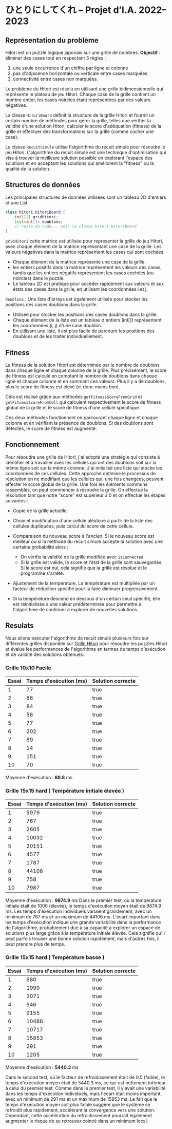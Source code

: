 # ひとりにしてくれ – Projet d’I.A. 2022–2023

## Représentation du problème
Hitori est un puzzle logique japonais sur une grille de nombres. **Objectif** : éliminer des cases tout en respectant 3 règles :
1) une seule occurrence d'un chiffre par ligne et colonne
2) pas d'adjacence horizontale ou verticale entre cases marquées
3) connectivité entre cases non marquées.

Le problème du Hitori est résolu en utilisant une grille bidimensionnelle qui représente le plateau de jeu Hitori. Chaque case de la grille contient un nombre entier, les cases noircies étant représentées par des valeurs négatives.

La classe `HitoriBoard` définit la structure de la grille Hitori et fournit un certain nombre de méthodes pour gérer la grille, telles que vérifier la validité d'une solution Hitori, calculer le score d'adéquation (fitness) de la grille et effectuer des transformations sur la grille (comme cocher une case).

La classe `RecuitSimule` utilise l'algorithme du recuit simulé pour résoudre le jeu Hitori. L'algorithme du recuit simulé est une technique d'optimisation qui vise à trouver la meilleure solution possible en explorant l'espace des solutions et en acceptant les solutions qui améliorent la "fitness" ou la qualité de la solution.
## Structures de données
Les principales structures de données utilisées sont un tableau 2D d'entiers et une List
```java
class hitori.HitoriBoard {
    int[][] gridHitori;
    List<int[]> doublons;
    // reste du code... voir la classe hitori.HitoriBoard
}
```
`gridHitori` cette matrice est utilisée pour représenter la grille de jeu Hitori, avec chaque élément de la matrice représentant une case de la grille. Les valeurs négatives dans la matrice représentent les cases qui sont cochées.
- Chaque élément de la matrice représente une case de la grille.
- les entiers positifs dans la matrice représentent les valeurs des cases, tandis que les entiers négatifs représentent les cases cochées (ou noircies) dans le puzzle.
- Le tableau 2D est pratique pour accéder rapidement aux valeurs et aux états des cases dans la grille, en utilisant les coordonnées i et j.

`doublons` : Une liste d'arrays est également utilisée pour stocker les positions des cases doublons dans la grille.
- Utilisée pour stocker les positions des cases doublons dans la grille.
- Chaque élément de la liste est un tableau d'entiers (int[]) représentant les coordonnées (i, j) d'une case doublon.
- En utilisant une liste, il est plus facile de parcourir les positions des doublons et de les traiter individuellement.



## Fitness
La fitness de la solution Hitori est déterminée par le nombre de doublons dans chaque ligne et chaque colonne de la grille. Plus précisément, le score de fitness est calculé en comptant le nombre de doublons dans chaque ligne et chaque colonne et en sommant ces valeurs. Plus il y a de doublons, plus le score de fitness est élevé (et donc moins bon).

Cela est réalisé grâce aux méthodes `getFitnessScoreFromGrid` et `getFitnessScoreFromCell` qui calculent respectivement le score de fitness global de la grille et le score de fitness d'une cellule spécifique.

Ces deux méthodes fonctionnent en parcourant chaque ligne et chaque colonne et en vérifiant la présence de doublons. Si des doublons sont détectés, le score de fitness est augmenté.

## Fonctionnement

Pour résoudre une grille de Hitori, j'ai adopté une stratégie qui consiste à identifier et à travailler avec les cellules qui ont des doublons soit sur la même ligne soit sur la même colonne.
J'ai initialisé une liste qui stocke les coordonnées de ces cellules. Cette approche optimise le processus de résolution en ne modifiant que les cellules qui, une fois changées, peuvent affecter le score global de la grille.
Une fois les éléments communs rassemblés, on peut commencer à résoudre la grille. On effectue la résolution tant que notre "score" est supérieur à 0 et on effectue les étapes suivantes :

- Copie de la grille actuelle.
- Choix et modification d'une cellule aléatoire à partir de la liste des cellules dupliquées, puis calcul du score de cette cellule.
- Comparaison du nouveau score à l'ancien. Si le nouveau score est meilleur ou  si la méthode du recuit simulé accepte la solution avec une certaine probabilité alors :

    - On vérifie la validité de la grille modifiée avec `isConnected`
    - Si la grille est valide, le score et l'état de la grille sont sauvegardés. Si le score est nul, cela signifie que la grille est résolue et le programme s'arrête.
- Ajustement de la température. La température est multipliée par un facteur de réduction spécifié pour la faire diminuer progressivement.
- Si la température descend en dessous d'un certain seuil spécifié, elle est réinitialisée à une valeur prédéterminée pour permettre à l'algorithme de continuer à explorer de nouvelles solutions.

## Resulats
Nous allons exécuter l'algorithme de recuit simulé plusieurs fois sur différentes grilles disponible sur [Grille Hitori](grillesHitoriJava.txt) pour résoudre les puzzles Hitori et évalue les performances de l'algorithme en termes de temps d'exécution et de validité des solutions obtenues.
### Grille 10x10 Facile

| Essai | Temps d'exécution (ms) | Solution correcte |
|-------|-----------------------|-------------------|
| 1     | 77                    | true              |
| 2     | 86                    | true              |
| 3     | 84                    | true              |
| 4     | 58                    | true              |
| 5     | 77                    | true              |
| 6     | 202                   | true              |
| 7     | 69                    | true              |
| 8     | 14                    | true              |
| 9     | 151                   | true              |
| 10    | 70                    | true              |

Moyenne d'exécution : **88.8** ms

### Grille 15x15 hard ( Température initiale élevée )
| Essai | Temps d'exécution (ms) | Solution correcte |
|-------|-----------------------|-------------------|
| 1     | 5979                  | true              |
| 2     | 767                   | true              |
| 3     | 2605                  | true              |
| 4     | 10032                 | true              |
| 5     | 20151                 | true              |
| 6     | 4577                  | true              |
| 7     | 1787                  | true              |
| 8     | 44106                 | true              |
| 9     | 758                   | true              |
| 10    | 7987                  | true              |

Moyenne d'exécution : **9874.9** ms
Dans le premier test, où la température initiale était de 1000 (élevée), le temps d'exécution moyen était de 9874.9 ms. Les temps d'exécution individuels variaient grandement, avec un minimum de 767 ms et un maximum de 44106 ms. L'écart important dans les temps d'exécution indique une grande variabilité dans la performance de l'algorithme, probablement due à sa capacité à explorer un espace de solutions plus large grâce à la température initiale élevée. Cela signifie qu'il peut parfois trouver une bonne solution rapidement, mais d'autres fois, il peut prendre plus de temps.

### Grille 15x15 hard ( Température basse )
| Essai | Temps d'exécution (ms) | Solution correcte |
|-------|-----------------------|-------------------|
| 1     | 680                   | true              |
| 2     | 1999                  | true              |
| 3     | 3071                  | true              |
| 4     | 946                   | true              |
| 5     | 9155                  | true              |
| 6     | 10486                 | true              |
| 7     | 10717                 | true              |
| 8     | 15853                 | true              |
| 9     | 291                   | true              |
| 10    | 1205                  | true              |

Moyenne d'exécution : **5440.3** ms

Dans le second test, où le facteur de refroidissement était de 0.5 (faible), le temps d'exécution moyen était de 5440.3 ms, ce qui est nettement inférieur à celui du premier test. Comme dans le premier test, il y avait une variabilité dans les temps d'exécution individuels, mais l'écart était moins important, avec un minimum de 291 ms et un maximum de 15853 ms.
Le fait que le temps d'exécution moyen soit plus faible suggère que le système se refroidit plus rapidement, accélérant la convergence vers une solution. Cependant, cette accélération du refroidissement pourrait également augmenter le risque de se retrouver coincé dans un minimum local.
